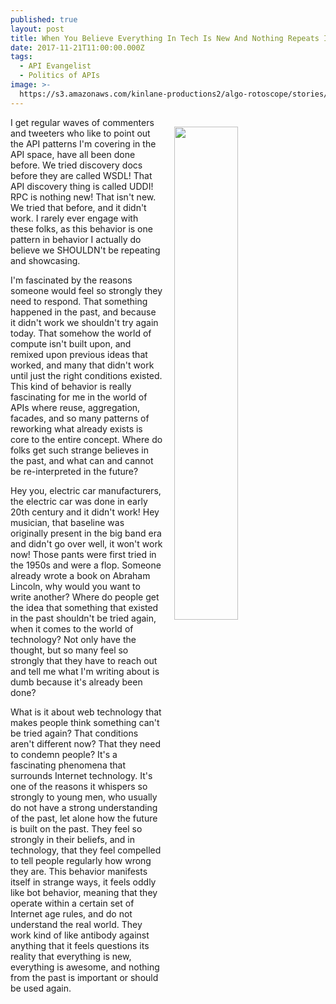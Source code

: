 ```yaml
---
published: true
layout: post
title: When You Believe Everything In Tech Is New And Nothing Repeats Itself
date: 2017-11-21T11:00:00.000Z
tags:
  - API Evangelist
  - Politics of APIs
image: >-
  https://s3.amazonaws.com/kinlane-productions2/algo-rotoscope/stories/beach-rocks-currents_blue_circuit_4.jpg
---
```

<p><img src="https://s3.amazonaws.com/kinlane-productions2/algo-rotoscope/stories/beach-rocks-currents_blue_circuit_4.jpg" align="right" width="45%" style="padding: 15px;" /></p>I get regular waves of commenters and tweeters who like to point out the API patterns I'm covering in the API space, have all been done before. We tried discovery docs before they are called WSDL! That API discovery thing is called UDDI! RPC is nothing new! That isn't new. We tried that before, and it didn't work. I rarely ever engage with these folks, as this behavior is one pattern in behavior I actually do believe we SHOULDN't be repeating and showcasing.

I'm fascinated by the reasons someone would feel so strongly they need to respond. That something happened in the past, and because it didn't work we shouldn't try again today. That somehow the world of compute isn't built upon, and remixed upon previous ideas that worked, and many that didn't work until just the right conditions existed. This kind of behavior is really fascinating for me in the world of APIs where reuse, aggregation, facades, and so many patterns of reworking what already exists is core to the entire concept. Where do folks get such strange believes in the past, and what can and cannot be re-interpreted in the future?

Hey you, electric car manufacturers, the electric car was done in early 20th century and it didn't work! Hey musician, that baseline was originally present in the big band era and didn't go over well, it won't work now! Those pants were first tried in the 1950s and were a flop. Someone already wrote a book on Abraham Lincoln, why would you want to write another? Where do people get the idea that something that existed in the past shouldn't be tried again, when it comes to the world of technology? Not only have the thought, but so many feel so strongly that they have to reach out and tell me what I'm writing about is dumb because it's already been done? 

What is it about web technology that makes people think something can't be tried again? That conditions aren't different now? That they need to condemn people? It's a fascinating phenomena that surrounds Internet technology. It's one of the reasons it whispers so strongly to young men, who usually do not have a strong understanding of the past, let alone how the future is built on the past. They feel so strongly in their beliefs, and in technology, that they feel compelled to tell people regularly how wrong they are. This behavior manifests itself in strange ways, it feels oddly like bot behavior, meaning that they operate within a certain set of Internet age rules, and do not understand the real world. They work kind of like antibody against anything that it feels questions its reality that everything is new, everything is awesome, and nothing from the past is important or should be used again.
